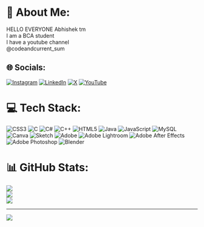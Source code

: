 # 💫 About Me:
HELLO EVERYONE
Abhishek tm<br>I am a BCA student <br>I have a youtube channel<br>@codeandcurrent_sum


## 🌐 Socials:
[![Instagram](https://img.shields.io/badge/Instagram-%23E4405F.svg?logo=Instagram&logoColor=white)](https://instagram.com/_the_vibrant_one_14) [![LinkedIn](https://img.shields.io/badge/LinkedIn-%230077B5.svg?logo=linkedin&logoColor=white)](linkedin.com/in/abhishek-hiremath-61211932b) [![X](https://img.shields.io/badge/X-black.svg?logo=X&logoColor=white)]([https://x.com/_the_vibrant_one_14](https://x.com/abhishek84947?t=KT2KlInTBWjNTFxUIJHZGg&s=09)) [![YouTube](https://img.shields.io/badge/YouTube-%23FF0000.svg?logo=YouTube&logoColor=white)](www.youtube.com/@Codeandcurrent_sum) 

# 💻 Tech Stack:
![CSS3](https://img.shields.io/badge/css3-%231572B6.svg?style=flat&logo=css3&logoColor=white) ![C](https://img.shields.io/badge/c-%2300599C.svg?style=flat&logo=c&logoColor=white) ![C#](https://img.shields.io/badge/c%23-%23239120.svg?style=flat&logo=csharp&logoColor=white) ![C++](https://img.shields.io/badge/c++-%2300599C.svg?style=flat&logo=c%2B%2B&logoColor=white) ![HTML5](https://img.shields.io/badge/html5-%23E34F26.svg?style=flat&logo=html5&logoColor=white) ![Java](https://img.shields.io/badge/java-%23ED8B00.svg?style=flat&logo=openjdk&logoColor=white) ![JavaScript](https://img.shields.io/badge/javascript-%23323330.svg?style=flat&logo=javascript&logoColor=%23F7DF1E) ![MySQL](https://img.shields.io/badge/mysql-4479A1.svg?style=flat&logo=mysql&logoColor=white) ![Canva](https://img.shields.io/badge/Canva-%2300C4CC.svg?style=flat&logo=Canva&logoColor=white) ![Sketch](https://img.shields.io/badge/Sketch-FFB387?style=flat&logo=sketch&logoColor=black) ![Adobe](https://img.shields.io/badge/adobe-%23FF0000.svg?style=flat&logo=adobe&logoColor=white) ![Adobe Lightroom](https://img.shields.io/badge/Adobe%20Lightroom-31A8FF.svg?style=flat&logo=Adobe%20Lightroom&logoColor=white) ![Adobe After Effects](https://img.shields.io/badge/Adobe%20After%20Effects-9999FF.svg?style=flat&logo=Adobe%20After%20Effects&logoColor=white) ![Adobe Photoshop](https://img.shields.io/badge/adobe%20photoshop-%2331A8FF.svg?style=flat&logo=adobe%20photoshop&logoColor=white) ![Blender](https://img.shields.io/badge/blender-%23F5792A.svg?style=flat&logo=blender&logoColor=white)
# 📊 GitHub Stats:
![](https://github-readme-stats.vercel.app/api?username=Abhishektm-code&theme=neon&hide_border=false&include_all_commits=true&count_private=true)<br/>
![](https://github-readme-streak-stats.herokuapp.com/?user=Abhishektm-code&theme=neon&hide_border=false)<br/>
![](https://github-readme-stats.vercel.app/api/top-langs/?username=Abhishektm-code&theme=neon&hide_border=false&include_all_commits=true&count_private=true&layout=compact)

---
[![](https://visitcount.itsvg.in/api?id=Abhishektm-code&icon=0&color=0)](https://visitcount.itsvg.in)

<!-- Proudly created with GPRM ( https://gprm.itsvg.in ) -->
